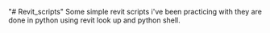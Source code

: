"# Revit_scripts" 
Some simple revit scripts i've been practicing with they are done in python using revit look up and python shell.
